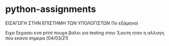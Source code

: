 # python-assignments
ΕΙΣΑΓΩΓΗ ΣΤΗΝ ΕΠΙΣΤΗΜΗ ΤΩΝ ΥΠΟΛΟΓΙΣΤΩΝ (1ο εξάμηνο)

Ειχα ξεχασει ενα print πουχα βαλει για testing στην 3,αυτη ηταν η αλλαγη που εκανα σημερα (04/03/21)
